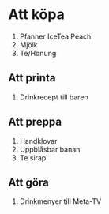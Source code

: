 # Att köpa

1. Pfanner IceTea Peach
2. Mjölk
3. Te/Honung

## Att printa

1. Drinkrecept till baren

## Att preppa

1. Handklovar
2. Uppblåsbar banan
3. Te sirap

## Att göra

1. Drinkmenyer till Meta-TV